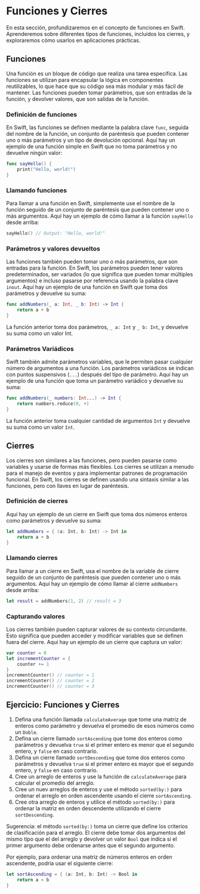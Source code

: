 # Funciones y Cierres

En esta sección, profundizaremos en el concepto de funciones en Swift. Aprenderemos sobre diferentes tipos de funciones, incluidos los cierres, y exploraremos cómo usarlos en aplicaciones prácticas.

## Funciones

Una función es un bloque de código que realiza una tarea específica. Las funciones se utilizan para encapsular la lógica en componentes reutilizables, lo que hace que su código sea más modular y más fácil de mantener. Las funciones pueden tomar parámetros, que son entradas de la función, y devolver valores, que son salidas de la función.

### Definición de funciones

En Swift, las funciones se definen mediante la palabra clave `func`, seguida del nombre de la función, un conjunto de paréntesis que pueden contener uno o más parámetros y un tipo de devolución opcional. Aquí hay un ejemplo de una función simple en Swift que no toma parámetros y no devuelve ningún valor:

```swift
func sayHello() {
    print("Hello, world!")
}
```

### Llamando funciones

Para llamar a una función en Swift, simplemente use el nombre de la función seguido de un conjunto de paréntesis que pueden contener uno o más argumentos. Aquí hay un ejemplo de cómo llamar a la función `sayHello` desde arriba:

```swift
sayHello() // Output: "Hello, world!"
```

### Parámetros y valores devueltos

Las funciones también pueden tomar uno o más parámetros, que son entradas para la función. En Swift, los parámetros pueden tener valores predeterminados, ser variados (lo que significa que pueden tomar múltiples argumentos) e incluso pasarse por referencia usando la palabra clave `inout`. Aquí hay un ejemplo de una función en Swift que toma dos parámetros y devuelve su suma:

```swift
func addNumbers(_ a: Int, _ b: Int) -> Int {
    return a + b
}
```

La función anterior toma dos parámetros, `_ a: Int` y `_ b: Int`, y devuelve su suma como un valor Int.

### Parámetros Variádicos

Swift también admite parámetros variables, que le permiten pasar cualquier número de argumentos a una función. Los parámetros variádicos se indican con puntos suspensivos (`...`) después del tipo de parámetro. Aquí hay un ejemplo de una función que toma un parámetro variádico y devuelve su suma:

```swift
func addNumbers(_ numbers: Int...) -> Int {
    return numbers.reduce(0, +)
}
```

La función anterior toma cualquier cantidad de argumentos `Int` y devuelve su suma como un valor `Int`.

## Cierres

Los cierres son similares a las funciones, pero pueden pasarse como variables y usarse de formas más flexibles. Los cierres se utilizan a menudo para el manejo de eventos y para implementar patrones de programación funcional. En Swift, los cierres se definen usando una sintaxis similar a las funciones, pero con llaves en lugar de paréntesis.

### Definición de cierres

Aquí hay un ejemplo de un cierre en Swift que toma dos números enteros como parámetros y devuelve su suma:

```swift
let addNumbers = { (a: Int, b: Int) -> Int in
    return a + b
}
```

### Llamando cierres

Para llamar a un cierre en Swift, usa el nombre de la variable de cierre seguido de un conjunto de paréntesis que pueden contener uno o más argumentos. Aquí hay un ejemplo de cómo llamar al cierre `addNumbers` desde arriba:

```swift
let result = addNumbers(1, 2) // result = 3
```

### Capturando valores

Los cierres también pueden capturar valores de su contexto circundante. Esto significa que pueden acceder y modificar variables que se definen fuera del cierre. Aquí hay un ejemplo de un cierre que captura un valor:

```swift
var counter = 0
let incrementCounter = {
    counter += 1
}
incrementCounter() // counter = 1
incrementCounter() // counter = 2
incrementCounter() // counter = 3
```

## Ejercicio: Funciones y Cierres

1. Defina una función llamada `calculateAverage` que tome una matriz de enteros como parámetro y devuelva el promedio de esos números como un `Doble`.
2. Defina un cierre llamado `sortAscending` que tome dos enteros como parámetros y devuelva `true` si el primer entero es menor que el segundo entero, y `false` en caso contrario.
3. Defina un cierre llamado `sortDescending` que tome dos enteros como parámetros y devuelva `true` si el primer entero es mayor que el segundo entero, y `false` en caso contrario.
4. Cree un arreglo de enteros y use la función de `calculateAverage` para calcular el promedio del arreglo.
5. Cree un nuev arreglos de enteros y use el método `sorted(by:)` para ordenar el arreglo en orden ascendente usando el cierre `sortAscending`.
6. Cree otra arreglo de enteros y utilice el método `sorted(by:)` para ordenar la matriz en orden descendente utilizando el cierre `sortDescending`.

Sugerencia: el método `sorted(by:)` toma un cierre que define los criterios de clasificación para el arreglo. El cierre debe tomar dos argumentos del mismo tipo que el del arreglo y devolver un valor `Bool` que indica si el primer argumento debe ordenarse antes que el segundo argumento.

Por ejemplo, para ordenar una matriz de números enteros en orden ascendente, podría usar el siguiente cierre:

```swift
let sortAscending = { (a: Int, b: Int) -> Bool in
    return a < b
}
```
